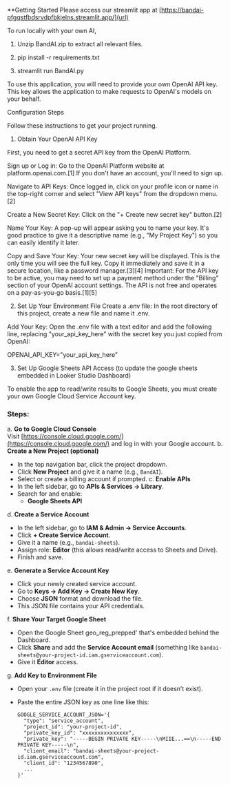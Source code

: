 **Getting Started
Please access our streamlit app at [https://bandai-pfgqstfbdsrvdpfbkjelns.streamlit.app/](url)

To run locally with your own AI,
1. Unzip BandAI.zip to extract all relevant files.

2. pip install -r requirements.txt

3. streamlit run BandAI.py

To use this application, you will need to provide your own OpenAI API key. This key allows the application to make requests to OpenAI's models on your behalf.

Configuration Steps

Follow these instructions to get your project running.
1. Obtain Your OpenAI API Key

First, you need to get a secret API key from the OpenAI Platform.

Sign up or Log in: Go to the OpenAI Platform website at platform.openai.com.[1] If you don't have an account, you'll need to sign up.

Navigate to API Keys: Once logged in, click on your profile icon or name in the top-right corner and select "View API keys" from the dropdown menu.[2]

Create a New Secret Key: Click on the "+ Create new secret key" button.[2]

Name Your Key: A pop-up will appear asking you to name your key. It's good practice to give it a descriptive name (e.g., "My Project Key") so you can easily identify it later.

Copy and Save Your Key: Your new secret key will be displayed. This is the only time you will see the full key. Copy it immediately and save it in a secure location, like a password manager.[3][4]
Important: For the API key to be active, you may need to set up a payment method under the "Billing" section of your OpenAI account settings. The API is not free and operates on a pay-as-you-go basis.[1][5]

2. Set Up Your Environment File
Create a .env file: In the root directory of this project, create a new file and name it .env.

Add Your Key: Open the .env file with a text editor and add the following line, replacing "your_api_key_here" with the secret key you just copied from OpenAI:

OPENAI_API_KEY="your_api_key_here"

3. Set Up Google Sheets API Access (to update the google sheets embedded in Looker Studio Dashboard)

To enable the app to read/write results to Google Sheets, you must create your own Google Cloud Service Account key.

### Steps:
a. **Go to Google Cloud Console**  
   Visit [https://console.cloud.google.com/](https://console.cloud.google.com/) and log in with your Google account.
b. **Create a New Project (optional)**  
   - In the top navigation bar, click the project dropdown.  
   - Click **New Project** and give it a name (e.g., `BandAI`).  
   - Select or create a billing account if prompted.
c. **Enable APIs**  
   - In the left sidebar, go to **APIs & Services → Library**.  
   - Search for and enable:  
     - **Google Sheets API**  

d. **Create a Service Account**  
   - In the left sidebar, go to **IAM & Admin → Service Accounts**.  
   - Click **+ Create Service Account**.  
   - Give it a name (e.g., `bandai-sheets`).  
   - Assign role: **Editor** (this allows read/write access to Sheets and Drive).  
   - Finish and save.

e. **Generate a Service Account Key**  
   - Click your newly created service account.  
   - Go to **Keys → Add Key → Create New Key**.  
   - Choose **JSON** format and download the file.  
   - This JSON file contains your API credentials.

f. **Share Your Target Google Sheet**  
   - Open the Google Sheet geo_reg_prepped' that's embedded behind the Dashboard.  
   - Click **Share** and add the **Service Account email** (something like `bandai-sheets@your-project-id.iam.gserviceaccount.com`).  
   - Give it **Editor** access.

g. **Add Key to Environment File**  
   - Open your `.env` file (create it in the project root if it doesn’t exist).  
   - Paste the entire JSON key as one line like this:

     ```
     GOOGLE_SERVICE_ACCOUNT_JSON='{
       "type": "service_account",
       "project_id": "your-project-id",
       "private_key_id": "xxxxxxxxxxxxxxx",
       "private_key": "-----BEGIN PRIVATE KEY-----\nMIIE...==\n-----END PRIVATE KEY-----\n",
       "client_email": "bandai-sheets@your-project-id.iam.gserviceaccount.com",
       "client_id": "1234567890",
       ...
     }'
     ```
